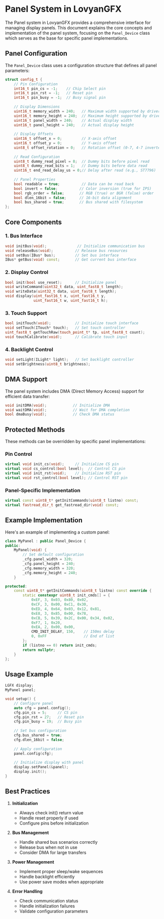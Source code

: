 # Panel System in LovyanGFX

The Panel system in LovyanGFX provides a comprehensive interface for managing display panels. This document explains the core concepts and implementation of the panel system, focusing on the `Panel_Device` class which serves as the base for specific panel implementations.

## Panel Configuration

The `Panel_Device` class uses a configuration structure that defines all panel parameters:

```cpp
struct config_t {
    // Pin Configuration
    int16_t pin_cs = -1;    // Chip Select pin
    int16_t pin_rst = -1;   // Reset pin
    int16_t pin_busy = -1;  // Busy signal pin
    
    // Display Dimensions
    uint16_t memory_width = 240;   // Maximum width supported by driver
    uint16_t memory_height = 240;  // Maximum height supported by driver
    uint16_t panel_width = 240;    // Actual display width
    uint16_t panel_height = 240;   // Actual display height
    
    // Display Offsets
    uint16_t offset_x = 0;         // X-axis offset
    uint16_t offset_y = 0;         // Y-axis offset
    uint8_t offset_rotation = 0;   // Rotation offset (0-7, 4-7 inverted)
    
    // Read Configuration
    uint8_t dummy_read_pixel = 8;  // Dummy bits before pixel read
    uint8_t dummy_read_bits = 1;   // Dummy bits before data read
    uint16_t end_read_delay_us = 0;// Delay after read (e.g., ST7796)
    
    // Panel Properties
    bool readable = true;          // Data can be read back
    bool invert = false;          // Color inversion (true for IPS)
    bool rgb_order = false;       // RGB (true) or BGR (false) order
    bool dlen_16bit = false;      // 16-bit data alignment
    bool bus_shared = true;       // Bus shared with filesystem
};
```

## Core Components

### 1. Bus Interface
```cpp
void initBus(void);              // Initialize communication bus
void releaseBus(void);          // Release bus resources
void setBus(IBus* bus);         // Set bus interface
IBus* getBus(void) const;       // Get current bus interface
```

### 2. Display Control
```cpp
bool init(bool use_reset);      // Initialize panel
void writeCommand(uint32_t data, uint_fast8_t length);
void writeData(uint32_t data, uint_fast8_t length);
void display(uint_fast16_t x, uint_fast16_t y, 
             uint_fast16_t w, uint_fast16_t h);
```

### 3. Touch Support
```cpp
bool initTouch(void);           // Initialize touch interface
void setTouch(ITouch* touch);   // Set touch controller
uint_fast8_t getTouchRaw(touch_point_t* tp, uint_fast8_t count);
void touchCalibrate(void);      // Calibrate touch input
```

### 4. Backlight Control
```cpp
void setLight(ILight* light);   // Set backlight controller
void setBrightness(uint8_t brightness);
```

## DMA Support

The panel system includes DMA (Direct Memory Access) support for efficient data transfer:

```cpp
void initDMA(void);            // Initialize DMA
void waitDMA(void);            // Wait for DMA completion
bool dmaBusy(void);            // Check DMA status
```

## Protected Methods

These methods can be overridden by specific panel implementations:

### Pin Control
```cpp
virtual void init_cs(void);     // Initialize CS pin
virtual void cs_control(bool level);  // Control CS pin
virtual void init_rst(void);    // Initialize RST pin
virtual void rst_control(bool level); // Control RST pin
```

### Panel-Specific Implementation
```cpp
virtual const uint8_t* getInitCommands(uint8_t listno) const;
virtual fastread_dir_t get_fastread_dir(void) const;
```

## Example Implementation

Here's an example of implementing a custom panel:

```cpp
class MyPanel : public Panel_Device {
public:
    MyPanel(void) {
        // Set default configuration
        _cfg.panel_width = 320;
        _cfg.panel_height = 240;
        _cfg.memory_width = 320;
        _cfg.memory_height = 240;
    }

protected:
    const uint8_t* getInitCommands(uint8_t listno) const override {
        static constexpr uint8_t init_cmds[] = {
            0xEF, 3, 0x03, 0x80, 0x02,
            0xCF, 3, 0x00, 0xC1, 0x30,
            0xED, 4, 0x64, 0x03, 0x12, 0x81,
            0xE8, 3, 0x85, 0x00, 0x78,
            0xCB, 5, 0x39, 0x2C, 0x00, 0x34, 0x02,
            0xF7, 1, 0x20,
            0xEA, 2, 0x00, 0x00,
            CMD_INIT_DELAY, 150,    // 150ms delay
            0, 0xFF                 // End of list
        };
        if (listno == 0) return init_cmds;
        return nullptr;
    }
};
```

## Usage Example

```cpp
LGFX display;
MyPanel panel;

void setup() {
    // Configure panel
    auto cfg = panel.config();
    cfg.pin_cs = 5;     // CS pin
    cfg.pin_rst = 27;   // Reset pin
    cfg.pin_busy = 19;  // Busy pin
    
    // Set bus configuration
    cfg.bus_shared = true;
    cfg.dlen_16bit = false;
    
    // Apply configuration
    panel.config(cfg);
    
    // Initialize display with panel
    display.setPanel(&panel);
    display.init();
}
```

## Best Practices

1. **Initialization**
   - Always check init() return value
   - Handle reset properly if used
   - Configure pins before initialization

2. **Bus Management**
   - Handle shared bus scenarios correctly
   - Release bus when not in use
   - Consider DMA for large transfers

3. **Power Management**
   - Implement proper sleep/wake sequences
   - Handle backlight efficiently
   - Use power save modes when appropriate

4. **Error Handling**
   - Check communication status
   - Handle initialization failures
   - Validate configuration parameters 